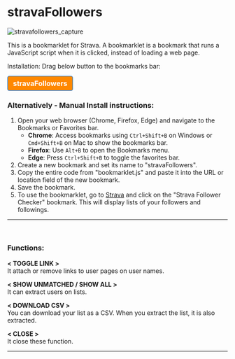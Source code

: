 # stravaFollowers
![stravafollowers_capture](https://user-images.githubusercontent.com/4317778/41466673-396c72a4-70de-11e8-9432-b61cf0a4e5eb.gif)  

This is a bookmarklet for Strava. A bookmarklet is a bookmark that runs a JavaScript script when it is clicked, instead of loading a web page.

Installation:
Drag below button to the bookmarks bar:

<p>
    <a style="background-color: #ff8800ff; color: #ffffff; text-decoration: none; font-weight: bold; font-size: 16px; display: inline-block; padding: 0.375rem 0.75rem; border-radius: 0.25rem; border: 1px solid #007bff; text-align: center;"
        href="javascript:(function(){var script=document.createElement('script');script.src='https://cdn.jsdelivr.net/gh/tvard/stravaFollowers@master/bookmarklet.js';document.body.appendChild(script);})();">stravaFollowers</a>
</p>

### Alternatively - Manual Install instructions: 

1. Open your web browser (Chrome, Firefox, Edge) and navigate to the Bookmarks or Favorites bar.
    - **Chrome**: Access bookmarks using `Ctrl+Shift+B` on Windows or `Cmd+Shift+B` on Mac to show the bookmarks bar.
    - **Firefox**: Use `Alt+B` to open the Bookmarks menu.
    - **Edge**: Press `Ctrl+Shift+B` to toggle the favorites bar.
2. Create a new bookmark and set its name to "stravaFollowers".
3. Copy the entire code from "bookmarklet.js" and paste it into the URL or location field of the new bookmark.
4. Save the bookmark.
5. To use the bookmarklet, go to [Strava](https://www.strava.com) and click on the "Strava Follower Checker" bookmark. This will display lists of your followers and followings.

***
<br>

### Functions:

**< TOGGLE LINK >**  
It attach or remove links to user pages on user names.  
  
**< SHOW UNMATCHED / SHOW ALL >**  
It can extract users on lists.  
  
**< DOWNLOAD CSV >**  
You can download your list as a CSV. When you extract the list, it is also extracted.  
  
**< CLOSE >**  
It close these function.
***